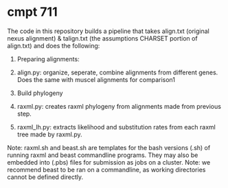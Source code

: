 # cmpt 711

The code in this repository builds a pipeline that takes align.txt (original nexus alignment) & talign.txt (the assumptions CHARSET portion of align.txt) and does the following:

1. Preparing alignments:
  1. align.py: organize, seperate, combine alignments from different genes. Does the same with muscel alignments for comparison1

2. Build phylogeny
  1. raxml.py: creates raxml phylogeny from alignments made from previous step.
  2. raxml_lh.py: extracts likelihood and substitution rates from each raxml tree made by raxml.py.

Note: raxml.sh and beast.sh are templates for the bash versions (.sh) of running raxml and beast commandline programs. They may also be embedded into (.pbs) files for submission as jobs on a cluster.
Note: we recommend beast to be ran on a commandline, as working directories cannot be defined directly.
